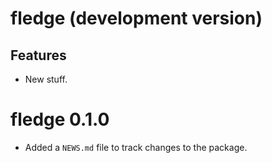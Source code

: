 <!-- NEWS.md is maintained by https://cynkra.github.io/fledge/, do not edit -->

# fledge (development version)

## Features

- New stuff.



# fledge 0.1.0

- Added a `NEWS.md` file to track changes to the package.

